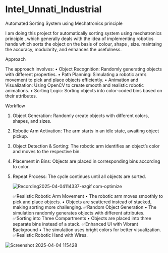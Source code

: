 # Intel_Unnati_Industrial

Automated Sorting System using Mechatronics
principle

I am doing this project for automatically sorting system using mechatronics principle , which generally deals with the idea of implementing robotics hands which sorts the object on the basis of colour, shape , size. maintaing the accuracy, modularity, and enhances the usefulness.

Approach

The approach involves:
• Object Recognition: Randomly generating objects with different properties.
• Path Planning: Simulating a robotic arm’s movement to pick and place objects
efficiently.
• Animation and Visualization: Using OpenCV to create smooth and realistic robotic
animations.
• Sorting Logic: Sorting objects into color-coded bins based on their attributes.

Workflow

1. Object Generation: Randomly create objects with different colors, shapes, and
sizes.
2. Robotic Arm Activation: The arm starts in an idle state, awaiting object pickup.
3. Object Detection & Sorting: The robotic arm identifies an object’s color and moves
to the respective bin.
4. Placement in Bins: Objects are placed in corresponding bins according to color.
5. Repeat Process: The cycle continues until all objects are sorted.

   ![Recording2025-04-04114337-ezgif com-optimize](https://github.com/user-attachments/assets/9ea0d08a-d596-4a5c-8f3f-1b41ca503eca)

   ✅Realistic Robotic Arm Movement
• The robotic arm moves smoothly to pick and place objects.
• Objects are scattered instead of stacked, making sorting more challenging.
✅Random Object Generation
• The simulation randomly generates objects with different attributes.
✅Sorting into Three Compartments
• Objects are placed into three separate bins instead of a stack.
✅Enhanced UI with Vibrant Background
• The simulation uses bright colors for better visualization.
✅Realistic Robotic Hand with Wires.

![Screenshot 2025-04-04 115428](https://github.com/user-attachments/assets/0371a08c-5331-49cd-afbd-baa2b8bc99ca)



